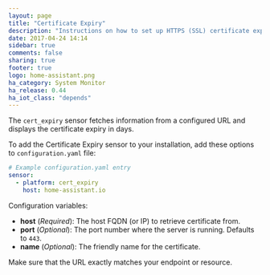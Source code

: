 ```yaml
---
layout: page
title: "Certificate Expiry"
description: "Instructions on how to set up HTTPS (SSL) certificate expiry sensors within Home Assistant."
date: 2017-04-24 14:14
sidebar: true
comments: false
sharing: true
footer: true
logo: home-assistant.png
ha_category: System Monitor
ha_release: 0.44
ha_iot_class: "depends"
---
```


The `cert_expiry` sensor fetches information from a configured URL and displays the certificate expiry in days. 

To add the Certificate Expiry sensor to your installation, add these options to `configuration.yaml` file:

```yaml
# Example configuration.yaml entry
sensor:
  - platform: cert_expiry
    host: home-assistant.io
```

Configuration variables:

- **host** (*Required*): The host FQDN (or IP) to retrieve certificate from.
- **port** (*Optional*): The port number where the server is running. Defaults to `443`.
- **name** (*Optional*): The friendly name for the certificate.

<p class='note warning'>
Make sure that the URL exactly matches your endpoint or resource.
</p>

